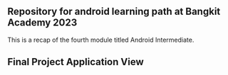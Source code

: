 ## Repository for android learning path at Bangkit Academy 2023

This is a recap of the fourth module titled Android Intermediate.

## Final Project Application View
